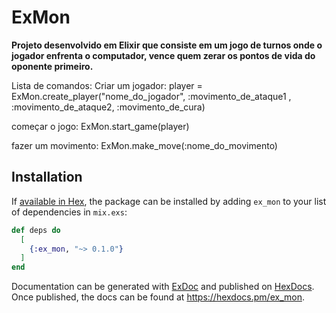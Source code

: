 # ExMon

**Projeto desenvolvido em Elixir que consiste em um jogo de turnos onde o jogador enfrenta o computador, vence quem zerar os pontos de vida do oponente primeiro.**

Lista de comandos:
Criar um jogador: player = ExMon.create_player("nome_do_jogador", :movimento_de_ataque1 , :movimento_de_ataque2, :movimento_de_cura)

começar o jogo: ExMon.start_game(player)

fazer um movimento: ExMon.make_move(:nome_do_movimento)

## Installation

If [available in Hex](https://hex.pm/docs/publish), the package can be installed
by adding `ex_mon` to your list of dependencies in `mix.exs`:

```elixir
def deps do
  [
    {:ex_mon, "~> 0.1.0"}
  ]
end
```

Documentation can be generated with [ExDoc](https://github.com/elixir-lang/ex_doc)
and published on [HexDocs](https://hexdocs.pm). Once published, the docs can
be found at <https://hexdocs.pm/ex_mon>.

